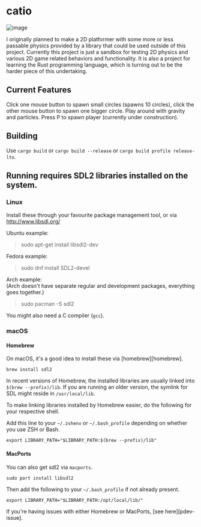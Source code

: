 # catio
![image](https://github.com/user-attachments/assets/c17a926c-8685-4756-8a4f-56a1bb197569)


I originally planned to make a 2D platformer with some more or less passable physics provided by a library that could be used outside of this project. Currently this project is just a sandbox for testing 2D physics and various 2D game related behaviors and functionality. It is also a project for learning the Rust programming language, which is turning out to be the harder piece of this undertaking.

## Current Features
Click one mouse button to spawn small circles (spawns 10 circles), click the other mouse button to spawn one bigger circle. Play around with gravity and particles. Press P to spawn player (currently under construction).

## Building
Use ```cargo build``` or ```cargo build --release``` or ```cargo build profile release-lto```.

## Running requires SDL2 libraries installed on the system.
### Linux
Install these through your favourite package management tool, or via
http://www.libsdl.org/

Ubuntu example:
> sudo apt-get install libsdl2-dev

Fedora example:
> sudo dnf install SDL2-devel

Arch example:  
(Arch doesn't have separate regular and development packages, everything goes together.)  
> sudo pacman -S sdl2

You might also need a C compiler (`gcc`).

### macOS
#### Homebrew
On macOS, it's a good idea to install these via
[homebrew][homebrew].

```
brew install sdl2
```

In recent versions of Homebrew, the installed libraries are usually linked into `$(brew --prefix)/lib`.
If you are running an older version, the symlink for SDL might reside in `/usr/local/lib`.

To make linking libraries installed by Homebrew easier, do the following for your respective shell.

Add this line to your `~/.zshenv` or `~/.bash_profile` depending on whether you use ZSH or Bash.
```
export LIBRARY_PATH="$LIBRARY_PATH:$(brew --prefix)/lib"
```
#### MacPorts
You can also get sdl2 via `macports`.

```
sudo port install libsdl2
```

Then add the following to your `~/.bash_profile` if not already present.
```
export LIBRARY_PATH="$LIBRARY_PATH:/opt/local/lib/"
```

If you're having issues with either Homebrew or MacPorts, [see here][pdev-issue].


